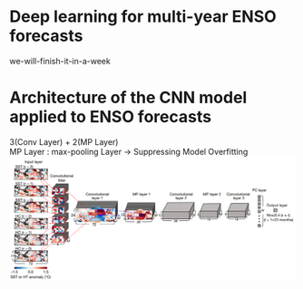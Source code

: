 # Deep learning for multi-year ENSO forecasts
we-will-finish-it-in-a-week

# Architecture of the CNN model applied to ENSO forecasts
3(Conv Layer) + 2(MP Layer)  
MP Layer : max-pooling Layer → Suppressing Model Overfitting  
![CNN](https://github.com/ojkk371/Deep-learning-for-ENSO-forecasts/blob/master/Image/CNN_forecasts.PNG?raw=true)
